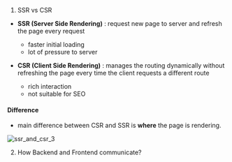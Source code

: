 1. SSR vs CSR
- **SSR (Server Side Rendering)** : request new page to server and refresh the page every request

    - faster initial loading
    - lot of pressure to server

- **CSR (Client Side Rendering)** : manages the routing dynamically without refreshing the page every time the client requests a different route
    - rich interaction
    - not suitable for SEO


#### Difference
- main difference between CSR and SSR is **where** the page is rendering.

![ssr_and_csr_3](https://user-images.githubusercontent.com/64451087/151859237-ab92ef86-35fc-45d5-83d9-4da874976ef4.png)



2. How Backend and Frontend communicate?
